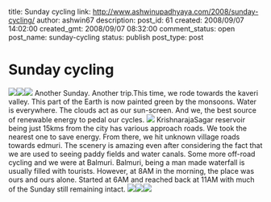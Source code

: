 title: Sunday cycling
link: http://www.ashwinupadhyaya.com/2008/sunday-cycling/
author: ashwin67
description: 
post_id: 61
created: 2008/09/07 14:02:00
created_gmt: 2008/09/07 08:32:00
comment_status: open
post_name: sunday-cycling
status: publish
post_type: post

# Sunday cycling

![](http://lh6.ggpht.com/ashwin67/SMlRtKgstgI/AAAAAAAAA10/rVx-aoKiByg/s400/krscyc3.jpg)![](http://lh5.ggpht.com/ashwin67/SMlRtn2Rf0I/AAAAAAAAA18/Q2s3K4Fx5PI/s400/krscyc5.jpg)![](http://lh5.ggpht.com/ashwin67/SMlRvRkuyoI/AAAAAAAAA2U/uKAdOZgfiD8/s400/krscyc7.jpg) Another Sunday. Another trip.This time, we rode towards the kaveri valley. This part of the Earth is now painted green by the monsoons. Water is everywhere. The clouds act as our sun-screen. And we, the best source of renewable energy to pedal our cycles. ![](http://lh6.ggpht.com/ashwin67/SMlRsItkAuI/AAAAAAAAA1k/QSJFviVhmeE/s400/krscyc1.jpg) KrishnarajaSagar reservoir being just 15kms from the city has various approach roads. We took the nearest one to save energy. From there, we hit unknown village roads towards edmuri. The scenery is amazing even after considering the fact that we are used to seeing paddy fields and water canals. Some more off-road cycling and we were at Balmuri. Balmuri, being a man made waterfall is usually filled with tourists. However, at 8AM in the morning, the place was ours and ours alone. Started at 6AM and reached back at 11AM with much of the Sunday still remaining intact. ![](http://lh3.ggpht.com/ashwin67/SMlRsl1nwsI/AAAAAAAAA1s/0c7McrI31sA/s400/krscyc2.jpg)![](http://lh6.ggpht.com/ashwin67/SMlRurG2EqI/AAAAAAAAA2M/GwHCMug1XJo/s400/krscyc4.jpg)![](http://lh5.ggpht.com/ashwin67/SMlRv9wkRCI/AAAAAAAAA2c/MXj_-RSwaxk/s400/krscyc8.jpg)